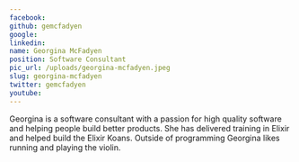 ```yaml
---
facebook: 
github: gemcfadyen
google: 
linkedin: 
name: Georgina McFadyen
position: Software Consultant
pic_url: /uploads/georgina-mcfadyen.jpeg
slug: georgina-mcfadyen
twitter: gemcfadyen
youtube: 
---
```

Georgina is a software consultant with a passion for high quality software and helping people build better products. She has delivered training in Elixir and helped build the Elixir Koans. Outside of programming Georgina likes running and playing the violin.
